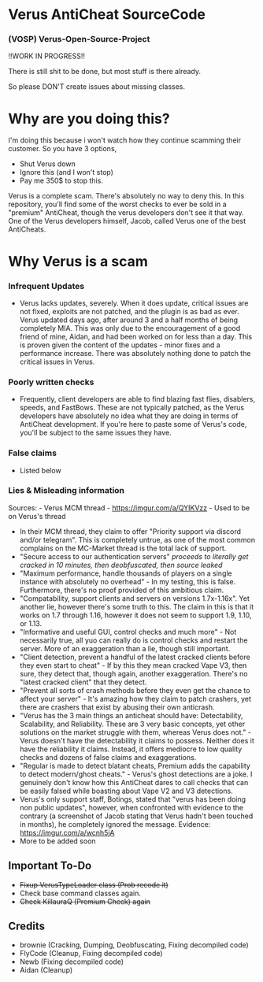 # Verus AntiCheat SourceCode
### (VOSP) Verus-Open-Source-Project
!!WORK IN PROGRESS!!

There is still shit to be done, but most stuff is there already.


So please DON'T create issues about missing classes.

# Why are you doing this?
I'm doing this because i won't watch how they continue scamming their customer. So you have 3 options,
- Shut Verus down
- Ignore this (and I won't stop)
- Pay me 350$ to stop this.


Verus is a complete scam. There's absolutely no way to deny this. In this repository, you'll find some of the worst checks to ever be sold in a "premium" AntiCheat, though the verus developers don't see it that way. One of the Verus developers himself, Jacob, called Verus one of the best AntiCheats.

# Why Verus is a scam

### Infrequent Updates
  - Verus lacks updates, severely. When it does update, critical issues are not fixed, exploits are not patched, and the plugin is as bad as ever. Verus updated days ago, after around 3 and a half months of being completely MIA. This was only due to the encouragement of a good friend of mine, Aidan, and had been worked on for less than a day. This is proven given the content of the updates - minor fixes and a performance increase. There was absolutely nothing done to patch the critical issues in Verus.

### Poorly written checks
  - Frequently, client developers are able to find blazing fast flies, disablers, speeds, and FastBows. These are not typically patched, as the Verus developers have absolutely no idea what they are doing in terms of AntiCheat development. If you're here to paste some of Verus's code, you'll be subject to the same issues they have.

### False claims
  - Listed below
 
### Lies & Misleading information

  Sources:
    - Verus MCM thread
    - https://imgur.com/a/QYIKVzz - Used to be on Verus's thread

  - In their MCM thread, they claim to offer "Priority support via discord and/or telegram". This is completely untrue, as one of the most common complains on the MC-Market thread is the total lack of support.
  - "Secure access to our authentication servers" *proceeds to literally get cracked in 10 minutes, then deobfuscated, then source leaked*
  - "Maximum performance, handle thousands of players on a single instance with absolutely no overhead" - In my testing, this is false. Furthermore, there's no proof provided of this ambitious claim.
  - "Compatability, support clients and servers on versions 1.7x-1.16x". Yet another lie, however there's some truth to this. The claim in this is that it works on 1.7 through 1.16, however it does not seem to support 1.9, 1.10, or 1.13. 
  - "Informative and useful GUI, control checks and much more" - Not necessarily true, all yuo can really do is control checks and restart the server. More of an exaggeration than a lie, though still important.
  - "Client detection, prevent a handful of the latest cracked clients before they even start to cheat" - If by this they mean cracked Vape V3, then sure, they detect that, though again, another exaggeration. There's no "latest cracked client" that they detect.
  - "Prevent all sorts of crash methods before they even get the chance to affect your server" - It's amazing how they claim to patch crashers, yet there are crashers that exist by abusing their own anticrash.
  - "Verus has the 3 main things an anticheat should have: Detectability, Scalability, and Reliability. These are 3 very basic concepts, yet other solutions on the market struggle with them, whereas Verus does not." - Verus doesn't have the detectability it claims to possess. Neither does it have the reliability it claims. Instead, it offers mediocre to low quality checks and dozens of false claims and exaggerations.
  - "Regular is made to detect blatant cheats, Premium adds the capability to detect modern/ghost cheats." - Verus's ghost detections are a joke. I genuinely don't know how this AntiCheat dares to call checks that can be easily falsed while boasting about Vape V2 and V3 detections.
  - Verus's only support staff, Botings, stated that "verus has been doing non public updates", however, when confronted with evidence to the contrary (a screenshot of Jacob stating that Verus hadn't been touched in months), he completely ignored the message. Evidence: https://imgur.com/a/wcnh5jA
  - More to be added soon

## Important To-Do
- ~~Fixup VerusTypeLoader class (Prob recode it)~~
- Check base command classes again.
- ~~Check KillauraQ (Premium Check) again~~

## Credits
- brownie (Cracking, Dumping, Deobfuscating, Fixing decompiled code)
- FlyCode (Cleanup, Fixing decompiled code)
- Newb (Fixing decompiled code)
- Aidan (Cleanup)

